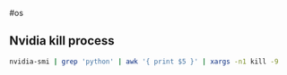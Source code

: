 #os
## Nvidia kill process

```bash
nvidia-smi | grep 'python' | awk '{ print $5 }' | xargs -n1 kill -9
```